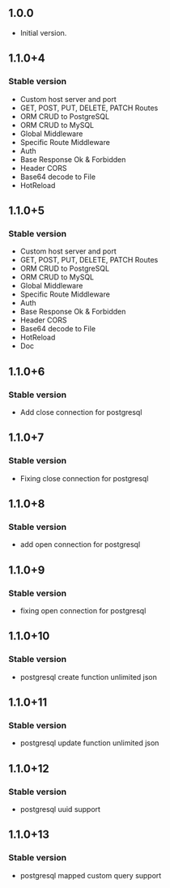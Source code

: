 ## 1.0.0

- Initial version.

## 1.1.0+4

### Stable version

* Custom host server and port
* GET, POST, PUT, DELETE, PATCH Routes
* ORM CRUD to PostgreSQL
* ORM CRUD to MySQL
* Global Middleware
* Specific Route Middleware
* Auth
* Base Response Ok & Forbidden
* Header CORS
* Base64 decode to File
* HotReload

## 1.1.0+5

### Stable version

* Custom host server and port
* GET, POST, PUT, DELETE, PATCH Routes
* ORM CRUD to PostgreSQL
* ORM CRUD to MySQL
* Global Middleware
* Specific Route Middleware
* Auth
* Base Response Ok & Forbidden
* Header CORS
* Base64 decode to File
* HotReload
* Doc

## 1.1.0+6

### Stable version

* Add close connection for postgresql


## 1.1.0+7

### Stable version

* Fixing close connection for postgresql

## 1.1.0+8

### Stable version

* add open connection for postgresql

## 1.1.0+9

### Stable version

* fixing open connection for postgresql

## 1.1.0+10

### Stable version

* postgresql create function unlimited json

## 1.1.0+11

### Stable version

* postgresql update function unlimited json

## 1.1.0+12

### Stable version

* postgresql uuid support

## 1.1.0+13

### Stable version

* postgresql mapped custom query support